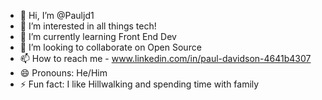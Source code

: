 - 👋 Hi, I’m @Pauljd1
- 👀 I’m interested in all things tech!
- 🌱 I’m currently learning Front End Dev
- 💞️ I’m looking to collaborate on Open Source
- 📫 How to reach me - www.linkedin.com/in/paul-davidson-4641b4307
- 😄 Pronouns: He/Him
- ⚡ Fun fact: I like Hillwalking and spending time with family

<!---
Pauljd1/Pauljd1 is a ✨ special ✨ repository because its `README.md` (this file) appears on your GitHub profile.
You can click the Preview link to take a look at your changes.
--->
